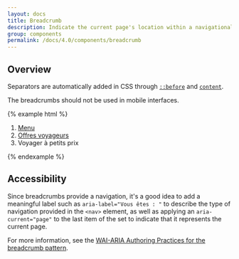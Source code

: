 ```yaml
---
layout: docs
title: Breadcrumb
description: Indicate the current page's location within a navigational hierarchy that automatically adds separators via CSS.
group: components
permalink: /docs/4.0/components/breadcrumb
---
```


## Overview

Separators are automatically added in CSS through [`::before`](https://developer.mozilla.org/en-US/docs/Web/CSS/::before) and [`content`](https://developer.mozilla.org/en-US/docs/Web/CSS/content).

The breadcrumbs should not be used in mobile interfaces.

{% example html %}

<nav aria-label="Vous êtes : ">
  <ol class="breadcrumb">
    <li class="breadcrumb-item"><a href="#">Menu</a></li>
    <li class="breadcrumb-item"><a href="#">Offres voyageurs</a></li>
    <li class="breadcrumb-item active" aria-current="page">Voyager à petits prix</li>
  </ol>
</nav>
{% endexample %}

## Accessibility

Since breadcrumbs provide a navigation, it's a good idea to add a meaningful label such as `aria-label="Vous êtes : "` to describe the type of navigation provided in the `<nav>` element, as well as applying an `aria-current="page"` to the last item of the set to indicate that it represents the current page.

For more information, see the [WAI-ARIA Authoring Practices for the breadcrumb pattern](https://www.w3.org/TR/wai-aria-practices/#breadcrumb).
